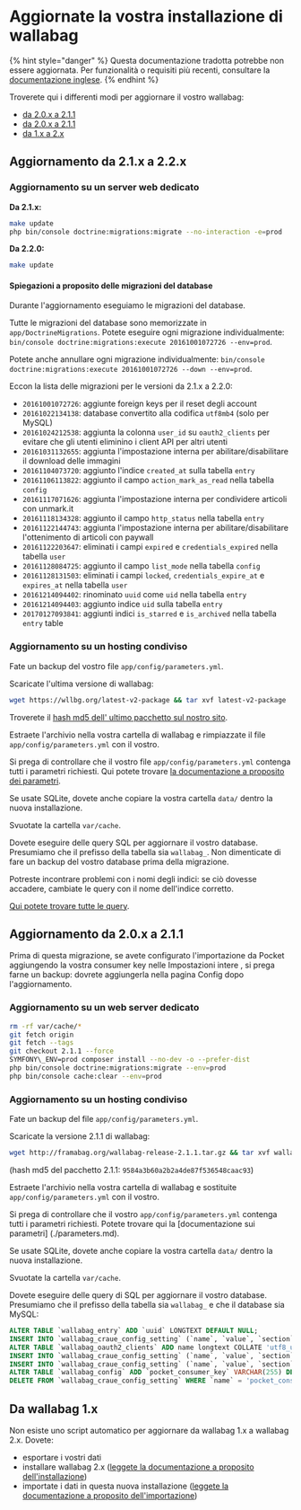 # Aggiornate la vostra installazione di wallabag

{% hint style="danger" %}
Questa documentazione tradotta potrebbe non essere aggiornata. Per funzionalità o requisiti più recenti, consultare la [documentazione inglese](https://doc.wallabag.org/en/).
{% endhint %}

Troverete qui i differenti modi per aggiornare il vostro wallabag:

-   [da 2.0.x a 2.1.1](#aggiornamento-da-2-1-x-a-2-2-x)
-   [da 2.0.x a 2.1.1](#aggiornamento-da-2-0-x-a-2-1-1)
-   [da 1.x a 2.x](#da-wallabag-1-x)

## Aggiornamento da 2.1.x a 2.2.x

### Aggiornamento su un server web dedicato

**Da 2.1.x:**

```bash
make update
php bin/console doctrine:migrations:migrate --no-interaction -e=prod
```

**Da 2.2.0:**

```bash
make update
```

#### Spiegazioni a proposito delle migrazioni del database

Durante l'aggiornamento eseguiamo le migrazioni del database.

Tutte le migrazioni del database sono memorizzate in `app/DoctrineMigrations`. Potete eseguire ogni migrazione individualmente:
`bin/console doctrine:migrations:execute 20161001072726 --env=prod`.

Potete anche annullare ogni migrazione individualmente:
`bin/console doctrine:migrations:execute 20161001072726 --down --env=prod`.

Eccon la lista delle migrazioni per le versioni da 2.1.x a 2.2.0:

-   `20161001072726`: aggiunte foreign keys per il reset degli account
-   `20161022134138`: database convertito alla codifica `utf8mb4` (solo per MySQL)
-   `20161024212538`: aggiunta la colonna `user_id` su `oauth2_clients` per evitare che gli utenti eliminino i client API per altri utenti
-   `20161031132655`: aggiunta l'impostazione interna per abilitare/disabilitare il download delle immagini
-   `20161104073720`: aggiunto l'indice `created_at` sulla tabella `entry`
-   `20161106113822`: aggiunto il campo `action_mark_as_read` nella tabella `config`
-   `20161117071626`: aggiunta l'impostazione interna per condividere articoli con unmark.it
-   `20161118134328`: aggiunto il campo `http_status` nella tabella `entry`
-   `20161122144743`: aggiunta l'impostazione interna per abilitare/disabilitare l'ottenimento di articoli con paywall
-   `20161122203647`: eliminati i campi `expired` e `credentials_expired` nella tabella `user`
-   `20161128084725`: aggiunto il campo `list_mode` nella tabella `config`
-   `20161128131503`: eliminati i campi `locked`, `credentials_expire_at` e
    `expires_at` nella tabella `user`
-   `20161214094402`: rinominato `uuid` come `uid` nella tabella `entry`
-   `20161214094403`: aggiunto indice `uid` sulla tabella `entry`
-   `20170127093841`: aggiunti indici `is_starred` e `is_archived` nella tabella
    `entry` table

### Aggiornamento su un hosting condiviso

Fate un backup del vostro file `app/config/parameters.yml`.

Scaricate l'ultima versione di wallabag:

```bash
wget https://wllbg.org/latest-v2-package && tar xvf latest-v2-package
```

Troverete il [hash md5 dell' ultimo pacchetto sul nostro sito](https://static.wallabag.org/releases/).

Estraete l'archivio nella vostra cartella di wallabag e rimpiazzate il file `app/config/parameters.yml` con il vostro.

Si prega di controllare che il vostro file `app/config/parameters.yml` contenga tutti i parametri richiesti. Qui potete trovare [la documentazione a proposito dei parametri](./parameters.md).

Se usate SQLite, dovete anche copiare la vostra cartella `data/` dentro la nuova installazione.

Svuotate la cartella `var/cache`.

Dovete eseguire delle query SQL per aggiornare il vostro database. Presumiamo che il prefisso della tabella sia `wallabag_`. Non dimenticate di fare un backup del vostro database prima della migrazione.

Potreste incontrare problemi con i nomi degli indici: se ciò dovesse accadere, cambiate le query con il nome dell'indice corretto.

[Qui potete trovare tutte le query](query-upgrade-21-22.md).

## Aggiornamento da 2.0.x a 2.1.1

Prima di questa migrazione, se avete configurato l'importazione da Pocket aggiungendo la vostra consumer key nelle Impostazioni intere , si prega farne un backup: dovrete aggiungerla nella pagina Config dopo l'aggiornamento.

### Aggiornamento su un web server dedicato

```bash
rm -rf var/cache/*
git fetch origin
git fetch --tags
git checkout 2.1.1 --force
SYMFONY\_ENV=prod composer install --no-dev -o --prefer-dist
php bin/console doctrine:migrations:migrate --env=prod
php bin/console cache:clear --env=prod
```

### Aggiornamento su un hosting condiviso

Fate un backup del file `app/config/parameters.yml`.

Scaricate la versione 2.1.1 di wallabag:

```bash
wget http://framabag.org/wallabag-release-2.1.1.tar.gz && tar xvf wallabag-release-2.1.1.tar.gz
```

(hash md5 del pacchetto 2.1.1: `9584a3b60a2b2a4de87f536548caac93`)

Estraete l'archivio nella vostra cartella di wallabag e sostituite
`app/config/parameters.yml` con il vostro.

Si prega di controllare che il vostro `app/config/parameters.yml` contenga tutti i
parametri richiesti. Potete trovare qui la [documentazione sui parametri]
(./parameters.md).

Se usate SQLite, dovete anche copiare la vostra cartella `data/` dentro
la nuova installazione.

Svuotate la cartella `var/cache`.

Dovete eseguire delle query di SQL per aggiornare il vostro database.
Presumiamo che il prefisso della tabella sia `wallabag_` e che il
database sia MySQL:

```sql
ALTER TABLE `wallabag_entry` ADD `uuid` LONGTEXT DEFAULT NULL;
INSERT INTO `wallabag_craue_config_setting` (`name`, `value`, `section`) VALUES ('share_public', '1', 'entry');
ALTER TABLE `wallabag_oauth2_clients` ADD name longtext COLLATE 'utf8_unicode_ci' DEFAULT NULL;
INSERT INTO `wallabag_craue_config_setting` (`name`, `value`, `section`) VALUES ('import_with_redis', '0', 'import');
INSERT INTO `wallabag_craue_config_setting` (`name`, `value`, `section`) VALUES ('import_with_rabbitmq', '0', 'import');
ALTER TABLE `wallabag_config` ADD `pocket_consumer_key` VARCHAR(255) DEFAULT NULL;
DELETE FROM `wallabag_craue_config_setting` WHERE `name` = 'pocket_consumer_key';
```

Da wallabag 1.x
---------------

Non esiste uno script automatico per aggiornare da wallabag 1.x a
wallabag 2.x. Dovete:

-   esportare i vostri dati
-   installare wallabag 2.x ([leggete la documentazione a proposito dell'installazione](./installation/))
-   importate i dati in questa nuova installazione ([leggete la documentazione a proposito dell'importazione](../user/import/))
